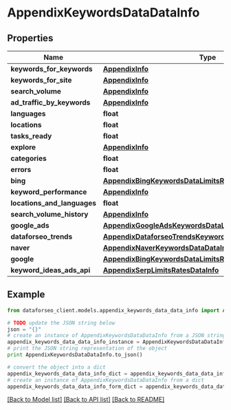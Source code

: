 # AppendixKeywordsDataDataInfo


## Properties

Name | Type | Description | Notes
------------ | ------------- | ------------- | -------------
**keywords_for_keywords** | [**AppendixInfo**](AppendixInfo.md) |  | [optional] 
**keywords_for_site** | [**AppendixInfo**](AppendixInfo.md) |  | [optional] 
**search_volume** | [**AppendixInfo**](AppendixInfo.md) |  | [optional] 
**ad_traffic_by_keywords** | [**AppendixInfo**](AppendixInfo.md) |  | [optional] 
**languages** | **float** |  | [optional] 
**locations** | **float** |  | [optional] 
**tasks_ready** | **float** |  | [optional] 
**explore** | [**AppendixInfo**](AppendixInfo.md) |  | [optional] 
**categories** | **float** |  | [optional] 
**errors** | **float** |  | [optional] 
**bing** | [**AppendixBingKeywordsDataLimitsRatesDataInfo**](AppendixBingKeywordsDataLimitsRatesDataInfo.md) |  | [optional] 
**keyword_performance** | [**AppendixInfo**](AppendixInfo.md) |  | [optional] 
**locations_and_languages** | **float** |  | [optional] 
**search_volume_history** | [**AppendixInfo**](AppendixInfo.md) |  | [optional] 
**google_ads** | [**AppendixGoogleAdsKeywordsDataLimitsRatesDataInfo**](AppendixGoogleAdsKeywordsDataLimitsRatesDataInfo.md) |  | [optional] 
**dataforseo_trends** | [**AppendixDataforseoTrendsKeywordsDataLimitsRatesDataInfo**](AppendixDataforseoTrendsKeywordsDataLimitsRatesDataInfo.md) |  | [optional] 
**naver** | [**AppendixNaverKeywordsDataDataInfo**](AppendixNaverKeywordsDataDataInfo.md) |  | [optional] 
**google** | [**AppendixBingKeywordsDataLimitsRatesDataInfo**](AppendixBingKeywordsDataLimitsRatesDataInfo.md) |  | [optional] 
**keyword_ideas_ads_api** | [**AppendixSerpLimitsRatesDataInfo**](AppendixSerpLimitsRatesDataInfo.md) |  | [optional] 

## Example

```python
from dataforseo_client.models.appendix_keywords_data_data_info import AppendixKeywordsDataDataInfo

# TODO update the JSON string below
json = "{}"
# create an instance of AppendixKeywordsDataDataInfo from a JSON string
appendix_keywords_data_data_info_instance = AppendixKeywordsDataDataInfo.from_json(json)
# print the JSON string representation of the object
print AppendixKeywordsDataDataInfo.to_json()

# convert the object into a dict
appendix_keywords_data_data_info_dict = appendix_keywords_data_data_info_instance.to_dict()
# create an instance of AppendixKeywordsDataDataInfo from a dict
appendix_keywords_data_data_info_form_dict = appendix_keywords_data_data_info.from_dict(appendix_keywords_data_data_info_dict)
```
[[Back to Model list]](../README.md#documentation-for-models) [[Back to API list]](../README.md#documentation-for-api-endpoints) [[Back to README]](../README.md)


